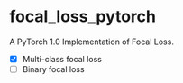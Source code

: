 # focal_loss_pytorch
A PyTorch 1.0 Implementation of Focal Loss.
- [x] Multi-class focal loss
- [ ] Binary focal loss
